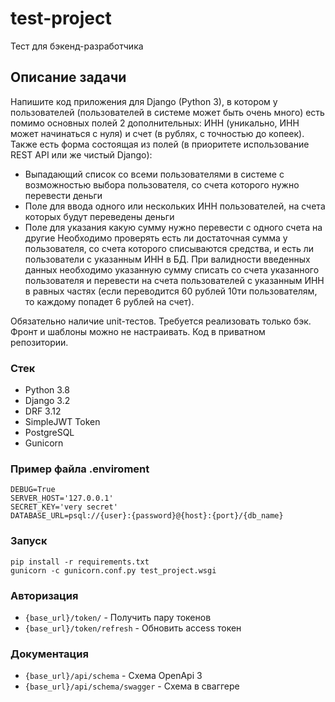 # test-project
Тест для бэкенд-разработчика

## Описание задачи

Напишите код приложения для Django (Python 3), в котором у пользователей (пользователей в системе может быть очень много) есть помимо основных полей 2 дополнительных: ИНН (уникально, ИНН может начинаться с нуля) и счет (в рублях, с точностью до копеек). Также есть форма состоящая из полей (в приоритете использование REST API или же чистый Django):
* Выпадающий список со всеми пользователями в системе с возможностью выбора пользователя, со счета которого нужно перевести деньги
* Поле для ввода одного или нескольких ИНН пользователей, на счета которых будут переведены деньги
* Поле для указания какую сумму нужно перевести с одного счета на другие
Необходимо проверять есть ли достаточная сумма у пользователя, со счета которого списываются средства, и есть ли пользователи с указанным ИНН в БД. При валидности введенных данных необходимо указанную сумму списать со счета указанного пользователя и перевести на счета пользователей с указанным ИНН в равных частях (если переводится 60 рублей 10ти пользователям, то каждому попадет 6 рублей на счет).

Обязательно наличие unit-тестов.
Требуется реализовать только бэк. Фронт и шаблоны можно не настраивать.
Код в приватном репозитории. 

### Стек

* Python 3.8
* Django 3.2
* DRF 3.12
* SimpleJWT Token
* PostgreSQL
* Gunicorn

### Пример файла .enviroment

```
DEBUG=True
SERVER_HOST='127.0.0.1'
SECRET_KEY='very secret'
DATABASE_URL=psql://{user}:{password}@{host}:{port}/{db_name}
```

### Запуск

`pip install -r requirements.txt`<br>
`gunicorn -c gunicorn.conf.py test_project.wsgi`

### Авторизация

* `{base_url}/token/` - Получить пару токенов
* `{base_url}/token/refresh` - Обновить access токен

### Документация

* `{base_url}/api/schema` - Схема OpenApi 3
* `{base_url}/api/schema/swagger` - Схема в сваггере